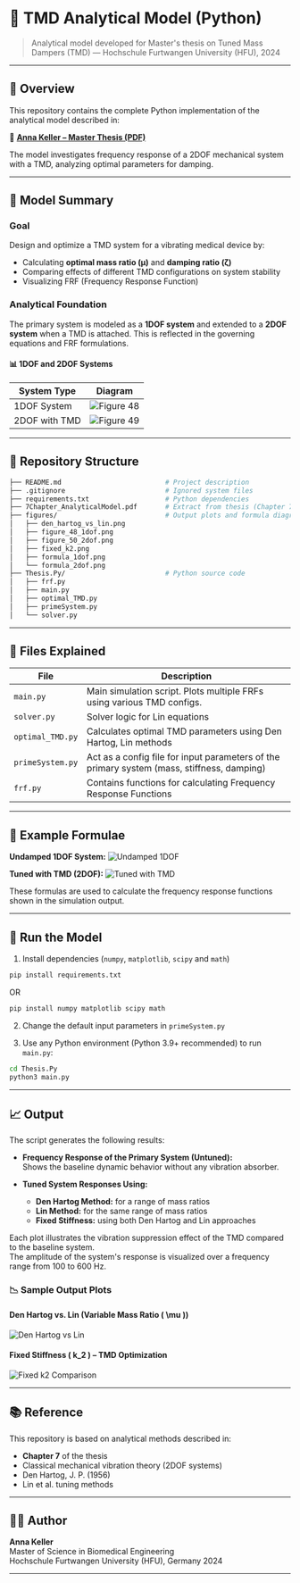 # 📘 TMD Analytical Model (Python)

> Analytical model developed for Master's thesis on Tuned Mass Dampers (TMD) — Hochschule Furtwangen University (HFU), 2024

---

## 🧠 Overview
This repository contains the complete Python implementation of the analytical model described in:

📄 **[Anna Keller – Master Thesis (PDF)](./7Chapter_AnalyticalModel.pdf)**

The model investigates frequency response of a 2DOF mechanical system with a TMD, analyzing optimal parameters for damping.

---

## 🔬 Model Summary

### Goal

Design and optimize a TMD system for a vibrating medical device by:

- Calculating **optimal mass ratio (μ)** and **damping ratio (ζ)**
- Comparing effects of different TMD configurations on system stability
- Visualizing FRF (Frequency Response Function)

### Analytical Foundation

The primary system is modeled as a **1DOF system** and extended to a **2DOF system** when a TMD is attached. This is reflected in the governing equations and FRF formulations.

#### 📊 1DOF and 2DOF Systems

| System Type | Diagram |
|-------------|---------|
| 1DOF System | ![Figure 48](./figures/figure_48_1dof.png) |
| 2DOF with TMD | ![Figure 49](./figures/figure_50_2dof.png) |


---

## 📂 Repository Structure

```bash
├── README.md                          # Project description
├── .gitignore                         # Ignored system files
├── requirements.txt                   # Python dependencies
├── 7Chapter_AnalyticalModel.pdf       # Extract from thesis (Chapter 7)
├── figures/                           # Output plots and formula diagrams
│   ├── den_hartog_vs_lin.png
│   ├── figure_48_1dof.png
│   ├── figure_50_2dof.png
│   ├── fixed_k2.png
│   ├── formula_1dof.png
│   └── formula_2dof.png
├── Thesis.Py/                         # Python source code
│   ├── frf.py
│   ├── main.py
│   ├── optimal_TMD.py
│   ├── primeSystem.py
│   └── solver.py

```

---

## 🧪 Files Explained

| File              | Description                                                                 |
|-------------------|-----------------------------------------------------------------------------|
| `main.py`         | Main simulation script. Plots multiple FRFs using various TMD configs.                      |
| `solver.py`       | Solver logic for Lin equations                                                              |
| `optimal_TMD.py`  | Calculates optimal TMD parameters using Den Hartog, Lin methods                             |
| `primeSystem.py`  | Act as a config file for input parameters of the primary system (mass, stiffness, damping)  |      
| `frf.py`          | Contains functions for calculating Frequency Response Functions                             |

---

## 📐 Example Formulae

**Undamped 1DOF System:**
![Undamped 1DOF](figures/formula_1dof.png)

**Tuned with TMD (2DOF):**
![Tuned with TMD](figures/formula_2dof.png)


These formulas are used to calculate the frequency response functions shown in the simulation output.

---

## 🚀 Run the Model

1. Install dependencies (`numpy`, `matplotlib`, `scipy` and `math`)
```bash 
pip install requirements.txt
```
OR

```bash
pip install numpy matplotlib scipy math
```

2. Change the default input parameters in `primeSystem.py`

3. Use any Python environment (Python 3.9+ recommended) to run `main.py`:

```bash
cd Thesis.Py
python3 main.py
```

---

## 📈 Output

The script generates the following results:

- **Frequency Response of the Primary System (Untuned):**  
  Shows the baseline dynamic behavior without any vibration absorber.

- **Tuned System Responses Using:**
  - **Den Hartog Method:** for a range of mass ratios
  - **Lin Method:** for the same range of mass ratios
  - **Fixed Stiffness:** using both Den Hartog and Lin approaches

Each plot illustrates the vibration suppression effect of the TMD compared to the baseline system.  
The amplitude of the system's response is visualized over a frequency range from 100 to 600 Hz.

### 📉 Sample Output Plots

#### Den Hartog vs. Lin (Variable Mass Ratio \( \mu \))
![Den Hartog vs Lin](./figures/den_hartog_vs_lin.png)

#### Fixed Stiffness \( k_2 \) – TMD Optimization
![Fixed k2 Comparison](./figures/fixed_k2.png)



---

## 📚 Reference

This repository is based on analytical methods described in:
- **Chapter 7** of the thesis
- Classical mechanical vibration theory (2DOF systems)
- Den Hartog, J. P. (1956)
- Lin et al. tuning methods

---

## 👩‍🎓 Author

**Anna Keller**  
Master of Science in Biomedical Engineering  
Hochschule Furtwangen University (HFU), Germany 2024  

---
